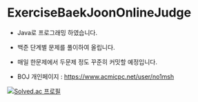 # ExerciseBaekJoonOnlineJudge


- Java로 프로그래밍 하였습니다. 

- 백준 단계별 문제를 풀이하여 올립니다.

- 매일 한문제에서 두문제 정도 꾸준히 커밋할 예정입니다. 

- BOJ 개인페이지 : https://www.acmicpc.net/user/no1msh

[![Solved.ac
프로필](http://mazassumnida.wtf/api/v2/generate_badge?boj=no1msh)](https://solved.ac/no1msh)

